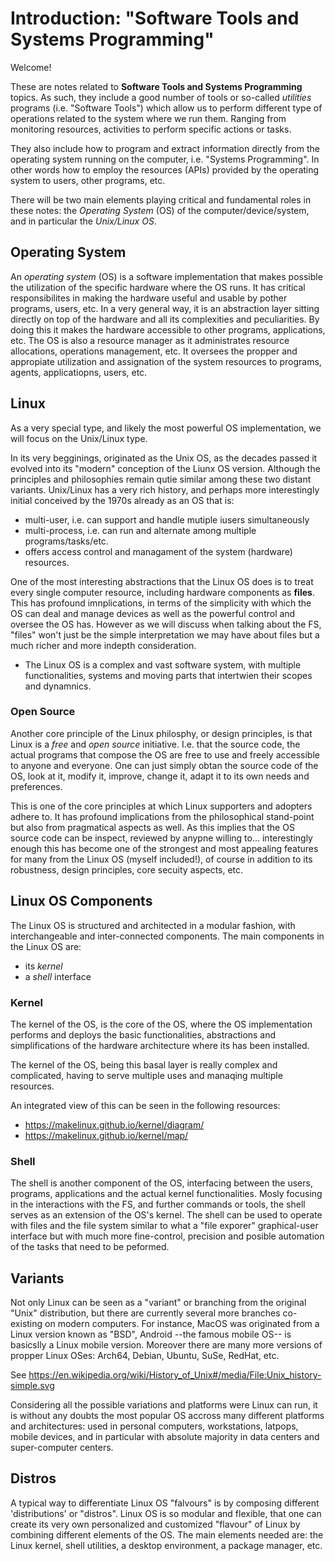 # Introduction: "Software Tools and Systems Programming"

Welcome!

These are notes related to **Software Tools and Systems Programming** topics.
As such, they include a good number of tools or so-called *utilities* programs (i.e. "Software Tools") which allow us to perform different type of operations related to the system where we run them.
Ranging from monitoring resources, activities to perform specific actions or tasks.

They also include how to program and extract information directly from the operating system running on the computer, i.e. "Systems Programming".
In other words how to employ the resources (APIs) provided by the operating system to users, other programs, etc.

There will be two main elements playing critical and fundamental roles in these notes: the *Operating System* (OS) of the computer/device/system, and in particular the *Unix/Linux OS*.


## Operating System
An *operating system* (OS) is a software implementation that makes possible the utilization of the specific hardware where the OS runs.
It has critical responsibilites in making the hardware useful and usable by pother programs, users, etc.
In a very general way, it is an abstraction layer sitting directly on top of the hardware and all its complexities and peculiarities.
By doing this it makes the hardware accessible to other programs, applications, etc.
The OS is also a resource manager as it administrates resource allocations, operations management, etc. 
It oversees the propper and appropiate utilization and assignation of the system resources to programs, agents, applicatiopns, users, etc.

## Linux
As a very special type, and likely the most powerful OS implementation, we will focus on the Unix/Linux type.

In its very begginings, originated as the Unix OS, as the decades passed it evolved into its "modern" conception of the Liunx OS version.
Although the principles and philosophies remain qutie similar among these two distant variants.
Unix/Linux has a very rich history, and perhaps more interestingly initial conceived by the 1970s already as an OS that is:
  - multi-user, i.e. can support and handle mutiple iusers simultaneously
  - multi-process, i.e. can run and alternate among multiple programs/tasks/etc.
  - offers access control and managament of the system (hardware) resources.

One of the most interesting abstractions that the Linux OS does is to treat every single computer resource, including hardware components as **files**.
This has profound imnplications, in terms of the simplicity with which the OS can deal and manage devices as well as the powerful control and oversee the OS has.
However as we will discuss when talking about the FS, "files" won't just be the simple interpretation we may have about files but a much richer and more indepth consideration. 

* The Linux OS is a complex and vast software system, with multiple functionalities, systems and moving parts that intertwien their scopes and dynamnics.


### Open Source
Another core principle of the Linux philosphy, or design principles, is that Linux is a *free* and *open source* initiative.
I.e. that the source code, the actual programs that compose the OS are free to use and freely accessible to anyone and everyone.
One can just simply obtan the source code of the OS, look at it, modify it, improve, change it, adapt it to its own needs and preferences.

This is one of the core principles at which Linux supporters and adopters adhere to.
It has profound implications from the philosophical stand-point but also from pragmatical aspects as well.
As this implies that the OS source code can be inspect, reviewed by anypne willing to... interestingly enough this has become one of the strongest and most appealing features for many from the Linux OS (myself included!), of course in addition to its robustness, design principles, core secuity aspects, etc.



## Linux OS Components
The Linux OS is structured and architected in a modular fashion, with interchangeable and inter-connected components.
The main components in the Linux OS are:
  - its *kernel*
  - a *shell* interface
    

### Kernel
The kernel of the OS, is the core of the OS, where the OS implementation performs and deploys the basic functionalities, abstractions and simplifications of the hardware architecture where its has been installed.

The kernel of the OS, being this basal layer is really complex and complicated, having to serve multiple uses and manaqing multiple resources. 

An integrated view of this can be seen in the following resources:
 - https://makelinux.github.io/kernel/diagram/
 - https://makelinux.github.io/kernel/map/


### Shell
The shell is another component of the OS, interfacing between the users, programs, applications and the actual kernel functionalities.
Mosly focusing in the interactions with the FS, and further commands or tools, the shell serves as an extension of the OS's kernel.
The shell can be used to operate with files and the file system similar to what a "file exporer" graphical-user interface but with much more fine-control, precision and posible automation of the tasks that need to be peformed. 


## Variants
Not only Linux can be seen as a "variant" or branching from the original "Unix" distribution, but there are currently several more branches co-existing on modern computers.
For instance, MacOS was originated from a Linux version known as "BSD", Android --the famous mobile OS-- is basicslly a Linux mobile version.
Moreover there are many more versions of propper Linux OSes: Arch64, Debian, Ubuntu, SuSe, RedHat, etc.

See https://en.wikipedia.org/wiki/History_of_Unix#/media/File:Unix_history-simple.svg

Considering all the possible variations and platforms were Linux can run, it is without any doubts the most popular OS accross many different platforms and architectures: used in personal computers, workstations, latpops, mobile devices, and in particular with absolute majority in data centers and super-computer centers.


## Distros
A typical way to differentiate Linux OS "falvours" is by composing different 'distributions' or "distros".
Linux OS is so modular and flexible, that one can create its very own personalized and customized "flavour" of Linux by combining different elements of the OS.
The main elements needed are:  the Linux kernel, shell utilities, a desktop environment, a package manager, etc.

